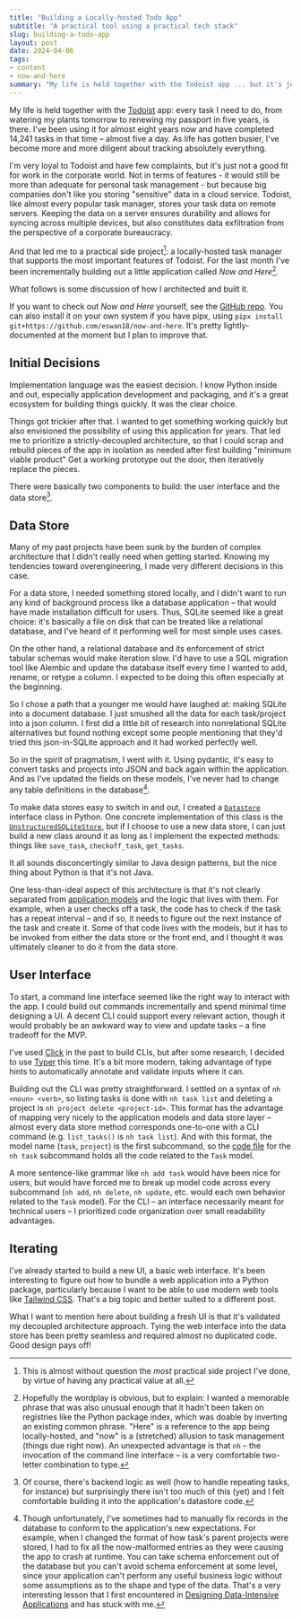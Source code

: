 ```yaml
---
title: "Building a Locally-hosted Todo App"
subtitle: "A practical tool using a practical tech stack"
slug: building-a-todo-app
layout: post
date: 2024-04-06
tags:
- content
- now-and-here
summary: "My life is held together with the Todoist app ... but it's just not a good fit for work in the corporate world. And that led me to a practical side project."
---
```


My life is held together with the [Todoist](https://todoist.com) app:
every task I need to do, from watering my plants tomorrow to renewing my passport in five years, is there.
I've been using it for almost eight years now and have completed 14,241 tasks in that time – almost five a day.
As life has gotten busier, I've become more and more diligent about tracking absolutely everything.

I'm very loyal to Todoist and have few complaints, but it's just not a good fit for work in the corporate world.
Not in terms of features - it would still be more than adequate for personal task management - but because big companies don't like you storing "sensitive" data in a cloud service.
Todoist, like almost every popular task manager, stores your task data on remote servers.
Keeping the data on a server ensures durability and allows for syncing across multiple devices, but also constitutes data exfiltration from the perspective of a corporate bureaucracy.

And that led me to a practical side project[^practical-side-project]: a locally-hosted task manager that supports the most important features of Todoist.
For the last month I've been incrementally building out a little application called *Now and Here*[^now-and-here-name].

What follows is some discussion of how I architected and built it.

If you want to check out *Now and Here* yourself, see the [GitHub repo](https://github.com/eswan18/now-and-here).
You can also install it on your own system if you have pipx, using `pipx install git+https://github.com/eswan18/now-and-here`.
It's pretty lightly-documented at the moment but I plan to improve that.

## Initial Decisions

Implementation language was the easiest decision.
I know Python inside and out, especially application development and packaging, and it's a great ecosystem for building things quickly.
It was the clear choice.

Things got trickier after that.
I wanted to get something working quickly but also envisioned the possibility of using this application for years.
That led me to prioritize a strictly-decoupled architecture, so that I could scrap and rebuild pieces of the app in isolation as needed after first building "minimum viable product"
Get a working prototype out the door, then iteratively replace the pieces.

There were basically two components to build: the user interface and the data store[^2-components].

## Data Store

Many of my past projects have been sunk by the burden of complex architecture that I didn't really need when getting started.
Knowing my tendencies toward overengineering, I made very different decisions in this case.

For a data store, I needed something stored locally, and I didn't want to run any kind of background process like a database application – that would have made installation difficult for users.
Thus, SQLite seemed like a great choice: it's basically a file on disk that can be treated like a relational database, and I've heard of it performing well for most simple uses cases.

On the other hand, a relational database and its enforcement of strict tabular schemas would make iteration slow.
I'd have to use a SQL migration tool like Alembic and update the database itself every time I wanted to add, rename, or retype a column.
I expected to be doing this often especially at the beginning.

So I chose a path that a younger me would have laughed at: making SQLite into a document database.
I just smushed all the data for each task/project into a json column.
I first did a little bit of research into nonrelational SQLite alternatives but found nothing except some people mentioning that they'd tried this json-in-SQLite approach and it had worked perfectly well.

So in the spirit of pragmatism, I went with it.
Using pydantic, it's easy to convert tasks and projects into JSON and back again within the application.
And as I've updated the fields on these models, I've never had to change any table definitions in the database[^update-models].

To make data stores easy to switch in and out, I created a [`Datastore`](https://github.com/eswan18/now-and-here/blob/f670cadd79ec2a2dc7906bafc84ec1c6c6bfce69/now_and_here/datastore/datastore.py) interface class in Python.
One concrete implementation of this class is the [`UnstructuredSQLiteStore`](https://github.com/eswan18/now-and-here/blob/f670cadd79ec2a2dc7906bafc84ec1c6c6bfce69/now_and_here/datastore/sqlite_store/unstructed_sqlite_store.py), but if I choose to use a new data store, I can just build a new class around it as long as I implement the expected methods: things like `save_task`, `checkoff_task`, `get_tasks`.

It all sounds disconcertingly similar to Java design patterns, but the nice thing about Python is that it's not Java.

One less-than-ideal aspect of this architecture is that it's not clearly separated from [application models](https://github.com/eswan18/now-and-here/tree/f670cadd79ec2a2dc7906bafc84ec1c6c6bfce69/now_and_here/models) and the logic that lives with them.
For example, when a user checks off a task, the code has to check if the task has a repeat interval – and if so, it needs to figure out the next instance of the task and create it.
Some of that code lives with the models, but it has to be invoked from either the data store or the front end, and I thought it was ultimately cleaner to do it from the data store.

## User Interface

To start, a command line interface seemed like the right way to interact with the app.
I could build out commands incrementally and spend minimal time designing a UI.
A decent CLI could support every relevant action, though it would probably be an awkward way to view and update tasks – a fine tradeoff for the MVP.

I've used [Click](https://click.palletsprojects.com/en/8.1.x/) in the past to build CLIs, but after some research, I decided to use [Typer](https://typer.tiangolo.com) this time.
It's a bit more modern, taking advantage of type hints to automatically annotate and validate inputs where it can.

Building out the CLI was pretty straightforward.
I settled on a syntax of `nh <noun> <verb>`, so listing tasks is done with `nh task list` and deleting a project is `nh project delete <project-id>`.
This format has the advantage of mapping very nicely to the application models and data store layer – almost every data store method corresponds one-to-one with a CLI command (e.g. `list_tasks()` is `nh task list`).
And with this format, the model name (`task`, `project`) is the first subcommand, so the [code file](https://github.com/eswan18/now-and-here/blob/f670cadd79ec2a2dc7906bafc84ec1c6c6bfce69/now_and_here/cli_app/task.py) for the `nh task` subcommand holds all the code related to the `Task` model.

A more sentence-like grammar like `nh add task` would have been nice for users, but would have forced me to break up model code across every subcommand (`nh add`, `nh delete`, `nh update`, etc. would each own behavior related to the `Task` model).
For the CLI – an interface necessarily meant for technical users – I prioritized code organization over small readability advantages.

## Iterating

I've already started to build a new UI, a basic web interface.
It's been interesting to figure out how to bundle a web application into a Python package, particularly because I want to be able to use modern web tools like [Tailwind CSS](https://tailwindcss.com).
That's a big topic and better suited to a different post.

What I want to mention here about building a fresh UI is that it's validated my decoupled architecture approach.
Tying the web interface into the data store has been pretty seamless and required almost no duplicated code.
Good design pays off!

[^practical-side-project]: This is almost without question the *most* practical side project I've done, by virtue of having any practical value at all.
[^now-and-here-name]: Hopefully the wordplay is obvious, but to explain: I wanted a memorable phrase that was also unusual enough that it hadn't been taken on registries like the Python package index, which was doable by inverting an existing common phrase. "Here" is a reference to the app being locally-hosted, and "now" is a (stretched) allusion to task management (things due right now). An unexpected advantage is that `nh` – the invocation of the command line interface – is a very comfortable two-letter combination to type.
[^2-components]: Of course, there's backend logic as well (how to handle repeating tasks, for instance) but surprisingly there isn't too much of this (yet) and I felt comfortable building it into the application's datastore code.
[^update-models]: Though unfortunately, I've sometimes had to manually fix records in the database to conform to the application's new expectations. For example, when I changed the format of how task's parent projects were stored, I had to fix all the now-malformed entries as they were causing the app to crash at runtime. You can take schema enforcement out of the database but you can't avoid schema enforcement at some level, since your application can't perform any useful business logic without some assumptions as to the shape and type of the data. That's a very interesting lesson that I first encountered in [Designing Data-Intensive Applications](https://www.oreilly.com/library/view/designing-data-intensive-applications/9781491903063/) and has stuck with me.
